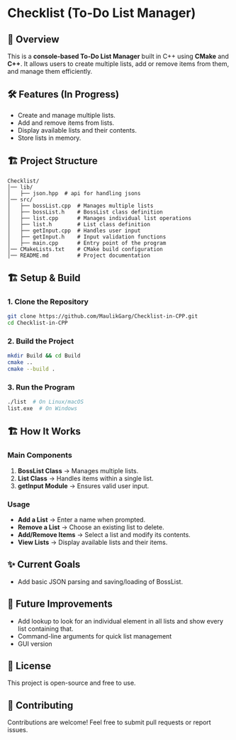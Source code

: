 # Checklist (To-Do List Manager)

## 📌 Overview
This is a **console-based To-Do List Manager** built in C++ using **CMake** and **C++**. It allows users to create multiple lists, add or remove items from them, and manage them efficiently.

## 🛠 Features (In Progress)
- Create and manage multiple lists.
- Add and remove items from lists.
- Display available lists and their contents.
- Store lists in memory.

## 🏗 Project Structure
```
Checklist/
│── lib/
│   ├── json.hpp  # api for handling jsons
│── src/
│   ├── bossList.cpp  # Manages multiple lists
│   ├── bossList.h    # BossList class definition
│   ├── list.cpp      # Manages individual list operations
│   ├── list.h        # List class definition
│   ├── getInput.cpp  # Handles user input
│   ├── getInput.h    # Input validation functions
│   ├── main.cpp      # Entry point of the program
│── CMakeLists.txt    # CMake build configuration
│── README.md         # Project documentation
```

## 🏗 Setup & Build
### **1. Clone the Repository**
```sh
git clone https://github.com/MaulikGarg/Checklist-in-CPP.git
cd Checklist-in-CPP
```

### **2. Build the Project**
```sh
mkdir Build && cd Build
cmake ..
cmake --build .
```

### **3. Run the Program**
```sh
./list  # On Linux/macOS
list.exe  # On Windows
```

## 🏗 How It Works
### **Main Components**
1. **BossList Class** → Manages multiple lists.
2. **List Class** → Handles items within a single list.
3. **getInput Module** → Ensures valid user input.

### **Usage**
- **Add a List** → Enter a name when prompted.
- **Remove a List** → Choose an existing list to delete.
- **Add/Remove Items** → Select a list and modify its contents.
- **View Lists** → Display available lists and their items.

## ✨ Current Goals
- Add basic JSON parsing and saving/loading of BossList.

## 🚀 Future Improvements
- Add lookup to look for an individual element in all lists and show every list containing that.
- Command-line arguments for quick list management
- GUI version

## 📜 License
This project is open-source and free to use.

## 🤝 Contributing
Contributions are welcome! Feel free to submit pull requests or report issues.

